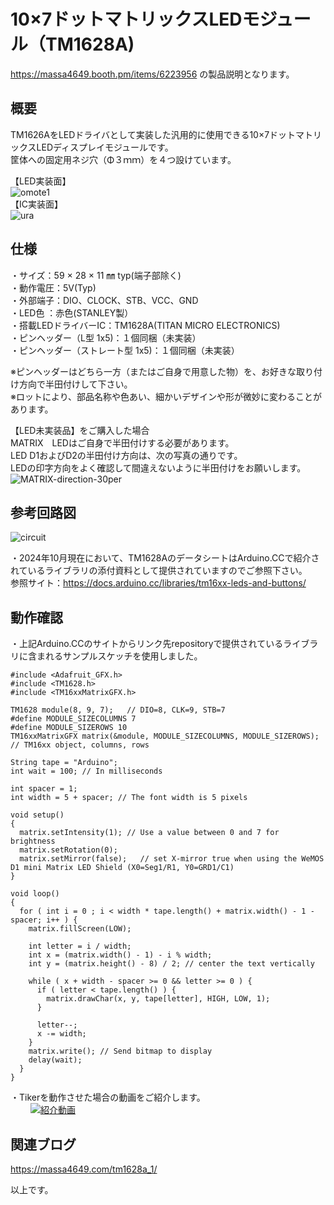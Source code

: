 # 10×7ドットマトリックスLEDモジュール（TM1628A)  

https://massa4649.booth.pm/items/6223956 の製品説明となります。  

## 概要
TM1626AをLEDドライバとして実装した汎用的に使用できる10×7ドットマトリックスLEDディスプレイモジュールです。   
筐体への固定用ネジ穴（Φ３ｍｍ）を４つ設けています。  

【LED実装面】  
![omote1](https://github.com/user-attachments/assets/8b613744-a243-4c68-8b66-2ef13d9506a6)  
【IC実装面】  
![ura](https://github.com/user-attachments/assets/dba3b079-3ac5-4c19-b819-b0250c426493)  

## 仕様  
・サイズ：59 × 28 × 11 ㎜ typ(端子部除く)  
・動作電圧：5V(Typ)  
・外部端子：DIO、CLOCK、STB、VCC、GND  
・LED色   ：赤色(STANLEY製）  
・搭載LEDドライバーIC：TM1628A(TITAN MICRO ELECTRONICS)  
・ピンヘッダー（L型 1x5)：１個同梱（未実装）   
・ピンヘッダー（ストレート型 1x5)：１個同梱（未実装）   

※ピンヘッダーはどちら一方（またはご自身で用意した物）を、お好きな取り付け方向で半田付けして下さい。  
※ロットにより、部品名称や色あい、細かいデザインや形が微妙に変わることがあります。  

【LED未実装品】をご購入した場合  
  MATRIX　LEDはご自身で半田付けする必要があります。  
  LED D1およびD2の半田付け方向は、次の写真の通りです。  
  LEDの印字方向をよく確認して間違えないように半田付けをお願いします。  
![MATRIX-direction-30per](https://github.com/user-attachments/assets/5489bcb1-e060-4da9-89ee-9b04e39be6ca)

## 参考回路図  
![circuit](https://github.com/user-attachments/assets/abdf0add-3d86-4d39-b122-b65f4f6e194d)  

・2024年10月現在において、TM1628AのデータシートはArduino.CCで紹介されているライブラリの添付資料として提供されていますのでご参照下さい。  
  参照サイト：https://docs.arduino.cc/libraries/tm16xx-leds-and-buttons/  

## 動作確認  
・上記Arduino.CCのサイトからリンク先repositoryで提供されているライブラリに含まれるサンプルスケッチを使用しました。  

```
#include <Adafruit_GFX.h>
#include <TM1628.h>
#include <TM16xxMatrixGFX.h>

TM1628 module(8, 9, 7);   // DIO=8, CLK=9, STB=7
#define MODULE_SIZECOLUMNS 7
#define MODULE_SIZEROWS 10
TM16xxMatrixGFX matrix(&module, MODULE_SIZECOLUMNS, MODULE_SIZEROWS);    // TM16xx object, columns, rows

String tape = "Arduino";
int wait = 100; // In milliseconds

int spacer = 1;
int width = 5 + spacer; // The font width is 5 pixels

void setup()
{
  matrix.setIntensity(1); // Use a value between 0 and 7 for brightness
  matrix.setRotation(0); 
  matrix.setMirror(false);   // set X-mirror true when using the WeMOS D1 mini Matrix LED Shield (X0=Seg1/R1, Y0=GRD1/C1)
}

void loop()
{
  for ( int i = 0 ; i < width * tape.length() + matrix.width() - 1 - spacer; i++ ) {
    matrix.fillScreen(LOW);

    int letter = i / width;
    int x = (matrix.width() - 1) - i % width;
    int y = (matrix.height() - 8) / 2; // center the text vertically

    while ( x + width - spacer >= 0 && letter >= 0 ) {
      if ( letter < tape.length() ) {
        matrix.drawChar(x, y, tape[letter], HIGH, LOW, 1);
      }

      letter--;
      x -= width;
    }
    matrix.write(); // Send bitmap to display
    delay(wait);
  }
}
```

・Tikerを動作させた場合の動画をご紹介します。  
　　
[![紹介動画]()](https://youtu.be/ylSofqe5cog)  

## 関連ブログ
https://massa4649.com/tm1628a_1/

以上です。
